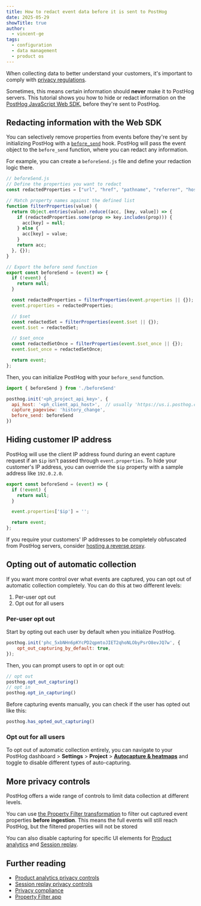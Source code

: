 ```yaml
---
title: How to redact event data before it is sent to PostHog
date: 2025-05-29
showTitle: true
author:
  - vincent-ge
tags:
  - configuration
  - data management
  - product os
---
```


When collecting data to better understand your customers, it's important to comply with [privacy regulations](https://posthog.com/docs/privacy). 

Sometimes, this means certain information should **never** make it to PostHog servers. This tutorial shows you how to hide or redact information on the [PostHog JavaScript Web SDK](https://posthog.com/docs/libraries/js), before they're sent to PostHog.

## Redacting information with the Web SDK
You can selectively remove properties from events before they're sent by initializing PostHog with a [`before_send`](https://posthog.com/docs/libraries/js/features#redacting-information-in-events) hook. PostHog will pass the event object to the `before_send` function, where you can redact any information.

For example, you can create a `beforeSend.js` file and define your redaction logic there.

```js file=beforeSend.js
// beforeSend.js
// Define the properties you want to redact
const redactedProperties = ["url", "href", "pathname", "referrer", "host", "user_agent"];

// Match property names against the defined list
function filterProperties(value) {
  return Object.entries(value).reduce((acc, [key, value]) => {
    if (redactedProperties.some(prop => key.includes(prop))) {
      acc[key] = null;
    } else {
      acc[key] = value;
    }
    return acc;
  }, {});
}

// Export the before send function
export const beforeSend = (event) => {
  if (!event) {
    return null;
  }

  const redactedProperties = filterProperties(event.properties || {});
  event.properties = redactedProperties;

  // $set
  const redactedSet = filterProperties(event.$set || {});
  event.$set = redactedSet;

  // $set_once
  const redactedSetOnce = filterProperties(event.$set_once || {});
  event.$set_once = redactedSetOnce;

  return event;
};
```

Then, you can initialize PostHog with your `before_send` function.
```js
import { beforeSend } from './beforeSend'

posthog.init('<ph_project_api_key>', {
  api_host: '<ph_client_api_host>',  // usually 'https://us.i.posthog.com' or 'https://eu.i.posthog.com'
  capture_pageview: 'history_change',
  before_send: beforeSend
})
```

## Hiding customer IP address

PostHog will use the client IP address found during an event capture request if an `$ip` isn't passed through `event.properties`. To hide your customer's IP address, you can override the `$ip` property with a sample address like `192.0.2.0`.

```js file=beforeSend.js
export const beforeSend = (event) => {
  if (!event) {
    return null;
  }

  event.properties['$ip'] = '';

  return event;
};
```

If you require your customers' IP addresses to be completely obfuscated from PostHog servers, consider [hosting a reverse proxy](/docs/advanced/proxy#deploying-a-reverse-proxy).

## Opting out of automatic collection
If you want more control over what events are captured, you can opt out of automatic collection completely. You can do this at two different levels:
1. Per-user opt out
2. Opt out for all users

### Per-user opt out
Start by opting out each user by default when you initialize PostHog.
```js
posthog.init('phc_5xbNHn6pKYcPD2qpmtoJIET2qhoNLObyPsrO8evJQ7w', {
    opt_out_capturing_by_default: true,
});
```

Then, you can prompt users to opt in or opt out:
```js
// opt out
posthog.opt_out_capturing()
// opt in
posthog.opt_in_capturing()
```

Before capturing events manually, you can check if the user has opted out like this:

```js
posthog.has_opted_out_capturing()
```

### Opt out for all users
To opt out of automatic collection entirely, you can navigate to your PostHog dashboard > **Settings** > **Project** > [**Autocapture & heatmaps**](https://us.posthog.com/settings/project-autocapture#autocapture) and toggle to disable different types of auto-capturing. 

## More privacy controls
PostHog offers a wide range of controls to limit data collection at different levels.

You can use [the Property Filter transformation](/tutorials/property-filter) to filter out captured event properties **before ingestion**. This means the full events will still reach PostHog, but the filtered properties will not be stored

You can also disable capturing for specific UI elements for [Product analytics](https://posthog.com/docs/product-analytics/privacy) and [Session replay](https://posthog.com/docs/session-replay/privacy).

## Further reading
- [Product analytics privacy controls](https://posthog.com/docs/product-analytics/privacy)
- [Session replay privacy controls](https://posthog.com/docs/session-replay/privacy)
- [Privacy compliance](https://posthog.com/docs/privacy)
- [Property Filter app](/tutorials/property-filter)